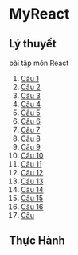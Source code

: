 # MyReact
## Lý thuyết
bài tập môn React
1. [Câu 1]()
2. [Câu 2]()
3. [Câu 3]()
4. [Câu 4]()
5. [Câu 5]()
6. [Câu 6]()
7. [Câu 7]()
8. [Câu 8]()
9. [Câu 9](https://codepen.io/dungnguyen104/pen/PoadbEz)
10. [Câu 10](https://codepen.io/dungnguyen104/pen/NWzwxeV)
11. [Câu 11](https://codepen.io/dungnguyen104/pen/LYrOGqz)
12. [Câu 12](https://codepen.io/dungnguyen104/pen/QWxpJbP)
13. [Câu 13](https://codepen.io/dungnguyen104/pen/rNKGrMQ)
14. [Câu 14](https://codepen.io/dungnguyen104/pen/VwdzgbN)
15. [Câu 15](https://codepen.io/dungnguyen104/details/jOKGzVZ)
16. [Câu 16](https://codepen.io/dungnguyen104/pen/ExRwRLR)
17. [Câu ](https://codepen.io/dungnguyen104/pen/gOKXPoK)
## Thực Hành
